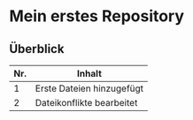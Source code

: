 # Mein erstes Repository

## Überblick

| Nr.  |  Inhalt  |
|------|---------------------------------------|
| 1  |  Erste Dateien hinzugefügt |
| 2  |  Dateikonflikte bearbeitet |


